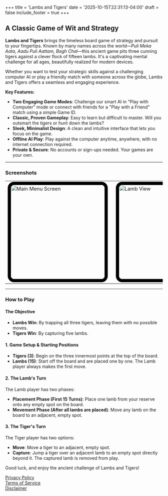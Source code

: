 +++
title = 'Lambs and Tigers'
date = '2025-10-15T22:31:13-04:00'
draft = false
include_footer = true
+++

## A Classic Game of Wit and Strategy

**Lambs and Tigers** brings the timeless board game of strategy and pursuit to your fingertips. Known by many names across the world—*Puli Meka Aata, Aadu Puli Aattam, Bagh Chal*—this ancient game pits three cunning tigers against a clever flock of fifteen lambs. It's a captivating mental challenge for all ages, beautifully realized for modern devices.

Whether you want to test your strategic skills against a challenging computer AI or play a friendly match with someone across the globe, Lambs and Tigers offers a seamless and engaging experience.

**Key Features:**

- **Two Engaging Game Modes**: Challenge our smart AI in "Play with Computer" mode or connect with friends for a "Play with a Friend" match using a simple Game ID.
- **Classic, Proven Gameplay**: Easy to learn but difficult to master. Will you outsmart the tigers or hunt down the lambs?
- **Sleek, Minimalist Design**: A clean and intuitive interface that lets you focus on the game.
- **Offline AI Play**: Play against the computer anytime, anywhere, with no internet connection required.
- **Private & Secure**: No accounts or sign-ups needed. Your games are your own.

<hr>

### Screenshots

<table>
  <tr>
    <td><img src="../../images/illustrations/mockups/LambsAndTigers-img-1.jpg" style="border-width: 10px; border-radius: 20px; border-color: black; border-style: solid; margin-right: 10px; width: 300px;" alt="Main Menu Screen"></td>
    <td><img src="../../images/illustrations/mockups/LambsAndTigers-img-2.jpg" style="border-width: 10px; border-radius: 20px; border-color: black; border-style: solid; margin-right: 10px; width: 300px;" alt="Lamb View"></td>
    <td><img src="../../images/illustrations/mockups/LambsAndTigers-img-3.jpg" style="border-width: 10px; border-radius: 20px; border-color: black; border-style: solid; margin-right: 10px; width: 300px;" alt="Tiger View"></td>
  </tr>
</table>

<hr>

### How to Play

#### The Objective
- **Lambs Win**: By trapping all three tigers, leaving them with no possible moves.
- **Tigers Win**: By capturing five lambs.

#### 1. Game Setup & Starting Positions
*   **Tigers (3)**: Begin on the three innermost points at the top of the board.
*   **Lambs (15)**: Start off the board and are placed one by one. The Lamb player always makes the first move.

#### 2. The Lamb's Turn
The Lamb player has two phases:
*   **Placement Phase (First 15 Turns)**: Place one lamb from your reserve onto any empty spot on the board.
*   **Movement Phase (After all lambs are placed)**: Move any lamb on the board to an adjacent, empty spot.

#### 3. The Tiger's Turn
The Tiger player has two options:
*   **Move**: Move a tiger to an adjacent, empty spot.
*   **Capture**: Jump a tiger over an adjacent lamb to an empty spot directly beyond it. The captured lamb is removed from play.

Good luck, and enjoy the ancient challenge of Lambs and Tigers!

[Privacy Policy](../../notices/privacy_policy_lambs_and_tigers)  
[Terms of Service](../../notices/terms_of_service_lambs_and_tigers)  
[Disclaimer](../../notices/disclaimer_lambs_and_tigers)
